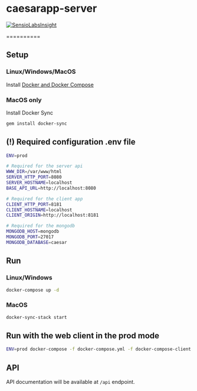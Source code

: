 # caesarapp-server

[![SensioLabsInsight](https://insight.sensiolabs.com/projects/e8645e79-1ae2-490c-8a03-fe919a80929a/big.png)](https://insight.sensiolabs.com/projects/e8645e79-1ae2-490c-8a03-fe919a80929a)

==========
## Setup
### Linux/Windows/MacOS
Install [Docker and Docker Compose](https://docs.docker.com/engine/installation)
### MacOS only
Install Docker Sync
```bash
gem install docker-sync
```
## (!) Required configuration .env file
```bash
ENV=prod

# Required for the server api
WWW_DIR=/var/www/html
SERVER_HTTP_PORT=8080
SERVER_HOSTNAME=localhost
BASE_API_URL=http://localhost:8080

# Required for the client app
CLIENT_HTTP_PORT=8181
CLIENT_HOSTNAME=localhost
CLIENT_ORIGIN=http://localhost:8181

# Required for the mongodb
MONGODB_HOST=mongodb
MONGODB_PORT=27017
MONGODB_DATABASE=caesar
```

## Run
### Linux/Windows
```bash
docker-compose up -d
```
### MacOS
```bash
docker-sync-stack start
```
## Run with the web client in the prod mode
```bash
ENV=prod docker-compose -f docker-compose.yml -f docker-compose-client.yml up
```

## API
API documentation will be available at `/api` endpoint.
